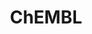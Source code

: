 ---
bigquery: https://console.cloud.google.com/bigquery?p=patents-public-data&d=ebi_chembl&page=dataset
citation: '"The ChEMBL database in 2017." Anna Gaulton, Anne Hersey, Michał Nowotka,
  A Patrícia Bento, Jon Chambers, David Mendez, Prudence Mutowo, Francis Atkinson,
  Louisa J Bellis, Elena Cibrián-Uhalte, Mark Davies, Nathan Dedman, Anneli Karlsson,
  María Paula Magariños, John P Overington, George Papadatos, Ines Smit, Andrew R
  Leach Nucleic acids Research (2017) 45 (Database Issue), D945-D954'
contributors: European Bioinformatics Institute
cost: None
description: ChEMBL Data is a manually curated database of small molecules used in
  drug discovery, including information about existing patented drugs.
documentation: 'schema: https://www.ebi.ac.uk/chembl/db_schema


  '
last_edit: 04/11/2022, 12:40:57
location: https://console.cloud.google.com/marketplace/product/google_patents_public_datasets/chembl
maintained_by: EMBL-EBI, an outstation of European Molecular Biology Laboratory
related_publications: '

  ChEMBL: towards direct deposition of bioassay data.


  Mendez D, Gaulton A, Bento AP, Chambers J, De Veij M, Félix E, Magariños MP, Mosquera
  JF, Mutowo P, Nowotka M, Gordillo-Marañón M, Hunter F, Junco L, Mugumbate G, Rodriguez-Lopez
  M, Atkinson F, Bosc N, Radoux CJ, Segura-Cabrera A, Hersey A, Leach AR.


  — Nucleic Acids Res. 2019; 47(D1):D930-D940. doi: 10.1093/nar/gky1075

  '
schema_fields:
- annotation
- level3
- met_conversion
- usan_year
- dosed_ingredient
- l3
- component_synonym
- warning_id
- patent_use_code
- parameter_type
- hba_lipinski
- journal
- site_id
- warnref_id
- subgroup
- helm_notation
- l5
- warning_type
- prediction_method
- nda_type
- volume
- predbind_id
- aromatic_rings
- chebi_par_id
- enzyme_tid
- hrac_class_id
- atc_code
- standard_units
- abstract
- usan_stem_id
- metref_id
- source
- ad_type
- l8
- cell_id
- oc_id
- met_comment
- protclasssyn_id
- domain_type
- indication_class
- normal_range_min
- first_page
- standard_relation
- name
- orig_description
- component_type
- synonyms
- molregno
- drug_product_flag
- assay_organism
- qed_weighted
- authors
- mw_freebase
- warning_class
- homologue
- bei
- stem
- published_type
- acd_logp
- curated_by
- sequence
- short_name
- l1
- mc_target_accession
- lle
- assay_class_id
- component_id
- chirality
- doc_id
- oral
- toid
- who_name
- withdrawn_country
- direct_interaction
- l7
- cx_most_bpka
- published_relation
- irac_class_id
- cx_most_apka
- db_version
- therapeutic_flag
- withdrawn_flag
- doc_type
- start_position
- mesh_id
- parent_go_id
- chembl_id
- acd_logd
- qudt_units
- ass_cls_map_id
- issue
- updated_by
- bto_id
- aspect
- protein_class_id
- irac_code
- last_page
- end_position
- related_tid
- src_assay_id
- acd_most_bpka
- data_validity_comment
- ddd_value
- targcomp_id
- target_type
- site_name
- indref_id
- warning_year
- isoform
- pathway_id
- result_flag
- status
- uo_units
- syn_type
- compound_name
- title
- caloha_id
- full_molformula
- compound_key
- efo_term
- psa
- organism
- structure_type
- mec_id
- domain_id
- molecule_type
- molfile
- sequence_md5sum
- bao_format
- standard_value
- mc_target_name
- cellosaurus_id
- mol_atc_id
- usan_stem
- formulation_id
- assay_cell_type
- potential_duplicate
- doi
- prod_pat_id
- actsm_id
- units
- research_stem
- frac_class_id
- type
- record_id
- heavy_atoms
- level4_description
- version
- num_alerts
- level3_description
- parent_id
- parent_molregno
- usan_stem_definition
- relation
- value
- biocomp_id
- ddd_admr
- assay_type
- rtb
- mesh_heading
- standard_inchi_key
- log_id
- assay_strain
- prodrug
- site_residues
- action_type
- withdrawn_year
- dosage_form
- level2
- withdrawn_class
- ap_id
- class_type
- patent_no
- tax_id
- major_class
- topical
- publication_number
- confidence
- activity_comment
- cell_source_tax_id
- level5
- assay_desc
- hba
- cell_source_tissue
- full_mwt
- l2
- relationship_type
- parameter_value
- target_mapping
- frac_code
- alert_name
- uberon_id
- met_id
- tid_fixed
- inorganic_flag
- comments
- warning_description
- src_short_name
- aidx
- molecular_species
- mol_hrac_id
- hbd_lipinski
- protein_class_desc
- efo_id
- alert_set_id
- company
- stem_class
- co_stem_id
- assay_category
- binding_site_comment
- level1_description
- le
- assay_source
- definition
- approval_date
- assay_tissue
- active_ingredient
- disease_efficacy
- acd_most_apka
- polymer_flag
- cell_description
- ridx
- max_phase
- std_act_id
- ro3_pass
- cl_lincs_id
- drugind_id
- sitecomp_id
- selectivity_comment
- res_stem_id
- alogp
- hbd
- accession
- mc_target_type
- src_compound_id
- downgraded
- patent_id
- entity_id
- set_name
- mechanism_of_action
- path
- creation_date
- black_box_warning
- assay_tax_id
- cidx
- cpd_str_alert_id
- stat
- assay_id
- active_molregno
- drug_record_id
- upper_value
- alert_id
- smarts
- last_active
- smid
- enzyme_name
- product_id
- standard_upper_value
- applicant_full_name
- ingredient
- usan_substem
- bao_endpoint
- pathway_key
- activity_id
- clo_id
- ddd_units
- cell_source_organism
- route
- num_lipinski_ro5_violations
- comp_class_id
- domain_name
- cx_logd
- l4
- canonical_smiles
- rgid
- compd_id
- assay_test_type
- submission_date
- variant_id
- idx
- ref_url
- country
- priority
- assay_param_id
- withdrawn_reason
- availability_type
- cx_logp
- l6
- class_level
- mol_frac_id
- domain_description
- go_id
- mw_monoisotopic
- assay_subcellular_fraction
- parent_type
- num_ro5_violations
- previous_company
- cell_name
- bao_id
- mutation
- standard_type
- drug_substance_flag
- source_domain_id
- entity_type
- who_extra
- tbl
- pchembl_value
- mecref_id
- level4
- activity_count
- ddd_id
- max_phase_for_ind
- patent_expire_date
- standard_inchi
- innovator_company
- natural_product
- ref_id
- src_description
- published_value
- protein_class_synonym
- molsyn_id
- cell_ontology_id
- trade_name
- mc_organism
- year
- description
- targrel_id
- comp_go_id
- compsyn_id
- tid
- label
- level2_description
- as_id
- curation_comment
- db_source
- metabolite_record_id
- text_value
- relationship
- first_approval
- tissue_id
- parenteral
- normal_range_max
- delist_flag
- ref_type
- hrac_code
- updated_on
- mc_tax_id
- published_units
- standard_text_value
- ddd_comment
- job_id
- mechanism_comment
- sei
- relationship_desc
- pubmed_id
- species_group_flag
- first_in_class
- warning_country
- molecular_mechanism
- confidence_score
- substrate_record_id
- strength
- pref_name
- standard_flag
- mol_irac_id
- level1
- target_desc
- src_id
shortname: chembl
tags:
- biotechnology
- health
- chemical
- bioinformatics
- medical
terms_of_use: CC BY-SA 3.0
title: ChEMBL
uuid: e232a192-965c-4ec9-904c-155b6dfe56c5
---